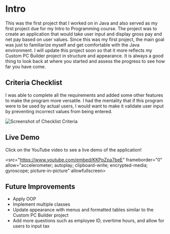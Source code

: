 # Intro

This was the first project that I worked on in Java and also served as my first project due for my Intro to Programming course. The project was to create an application that would take user input and display gross pay and net pay based on user values. Since this was my first project, the main goal was just to familiarize myself and get comfortable with the Java environment. I will update this project soon so that it more reflects my Custom PC Builder project in structure and appearance. It is always a good thing to look back at where you started and assess the progress to see how far you have come.

## Criteria Checklist

I was able to complete all the requirements and added some other features to make the program more versatile. I had the mentality that if this program were to be used by actual users, I would want to make it validate user input by preventing incorrect values from being entered. 

![Screenshot of Checklist Criteria](Checklist.png)

## Live Demo
Click on the YouTube video to see a live demo of the application!

<src="https://www.youtube.com/embed/KKPpZpa7beE" frameborder="0" allow="accelerometer; autoplay; clipboard-write; encrypted-media; gyroscope; picture-in-picture" allowfullscreen></iframe>

## Future Improvements

* Apply OOP 
* Implement multiple classes
* Update appearance with menus and formatted tables similar to the Custom PC Builder project
* Add more questions such as employee ID, overtime hours, and allow for users to input tax

